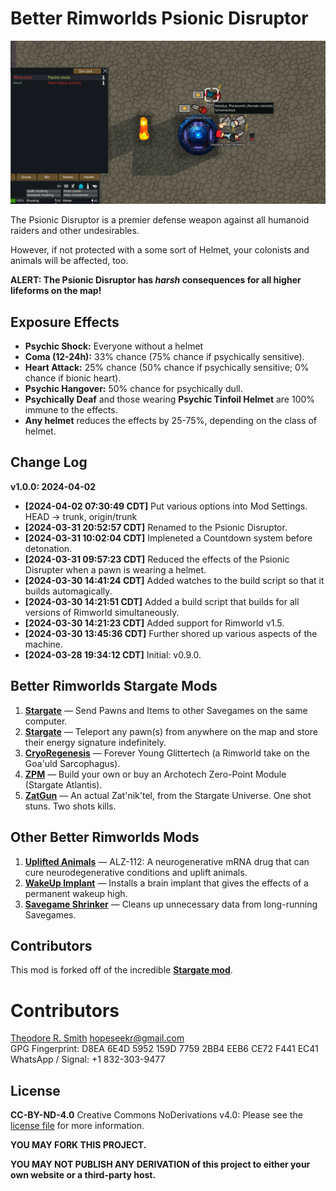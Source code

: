# Better Rimworlds Psionic Disruptor

![DeMaterializer](https://raw.githubusercontent.com/BetterRimworlds/PsionicDisruptor/trunk/PsionicDisruptor/About/Preview.png)

The Psionic Disruptor is a premier defense weapon against all humanoid raiders and other undesirables.

However, if not protected with a some sort of Helmet, your colonists and animals will be affected, too.

**ALERT: The Psionic Disruptor has *harsh* consequences for all higher lifeforms on the map!**

## Exposure Effects ##

* **Psychic Shock:** Everyone without a helmet
* **Coma (12-24h):** 33% chance (75% chance if psychically sensitive).
* **Heart Attack:** 25% chance (50% chance if psychically sensitive; 0% chance if bionic heart).
* **Psychic Hangover:** 50% chance for psychically dull.
* **Psychically Deaf** and those wearing **Psychic Tinfoil Helmet** are 100% immune to the effects.
* **Any helmet** reduces the effects by 25-75%, depending on the class of helmet.

## Change Log

**v1.0.0: 2024-04-02**

* **[2024-04-02 07:30:49 CDT]** Put various options into Mod Settings. HEAD -> trunk, origin/trunk
* **[2024-03-31 20:52:57 CDT]** Renamed to the Psionic Disruptor.
* **[2024-03-31 10:02:04 CDT]** Impleneted a Countdown system before detonation.
* **[2024-03-31 09:57:23 CDT]** Reduced the effects of the Psionic Disrupter when a pawn is wearing a helmet.
* **[2024-03-30 14:41:24 CDT]** Added watches to the build script so that it builds automagically.
* **[2024-03-30 14:21:51 CDT]** Added a build script that builds for all versions of Rimworld simultaneously.
* **[2024-03-30 14:21:23 CDT]** Added support for Rimworld v1.5.
* **[2024-03-30 13:45:36 CDT]** Further shored up various aspects of the machine.
* **[2024-03-28 19:34:12 CDT]** Initial: v0.9.0.

## Better Rimworlds Stargate Mods

1. [**Stargate**](https://github.com/BetterRimworlds/Stargate) — Send Pawns and Items to other Savegames on the same computer.
2. [**Stargate**](https://github.com/BetterRimworlds/Dematerializer) — Teleport any pawn(s) from anywhere on the map and store their energy signature indefinitely.
3. [**CryoRegenesis**](https://github.com/BetterRimworlds/CryoRegenesis) — Forever Young Glittertech (a Rimworld take on the Goa'uld Sarcophagus).
4. [**ZPM**](https://github.com/BetterRimworlds/ZPM) — Build your own or buy an Archotech Zero-Point Module (Stargate Atlantis).
5. [**ZatGun**](https://github.com/BetterRimworlds/ZatGun) — An actual Zat'nik'tel, from the Stargate Universe. One shot stuns. Two shots kills.

## Other Better Rimworlds Mods

1. [**Uplifted Animals**](https://github.com/BetterRimworlds/UpliftedAnimals) — ALZ-112: A neurogenerative mRNA drug that can cure neurodegenerative conditions and uplift animals.
2. [**WakeUp Implant**](https://github.com/BetterRimworlds/WakeUpImplant) — Installs a brain implant that gives the effects of a permanent wakeup high.
3. [**Savegame Shrinker**]() — Cleans up unnecessary data from long-running Savegames.

## Contributors

This mod is forked off of the incredible [**Stargate mod**](https://github.com/BetterRimworlds/Stargate).

# Contributors

[Theodore R. Smith](https://github.com/hopeseekr/]) <hopeseekr@gmail.com>  
GPG Fingerprint: D8EA 6E4D 5952 159D 7759  2BB4 EEB6 CE72 F441 EC41  
WhatsApp / Signal: +1 832-303-9477

## License

**CC-BY-ND-4.0**
Creative Commons NoDerivations v4.0: Please see the [license file](LICENSE.md) for more information.

**YOU MAY FORK THIS PROJECT.**

**YOU MAY NOT PUBLISH ANY DERIVATION of this project to either your own website or a third-party host.**

